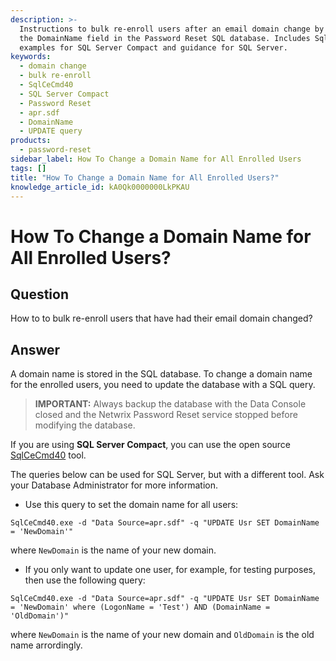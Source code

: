 ```yaml
---
description: >-
  Instructions to bulk re-enroll users after an email domain change by updating
  the DomainName field in the Password Reset SQL database. Includes SqlCeCmd40
  examples for SQL Server Compact and guidance for SQL Server.
keywords:
  - domain change
  - bulk re-enroll
  - SqlCeCmd40
  - SQL Server Compact
  - Password Reset
  - apr.sdf
  - DomainName
  - UPDATE query
products:
  - password-reset
sidebar_label: How To Change a Domain Name for All Enrolled Users
tags: []
title: "How To Change a Domain Name for All Enrolled Users?"
knowledge_article_id: kA0Qk0000000LkPKAU
---
```


# How To Change a Domain Name for All Enrolled Users?

## Question

How to to bulk re-enroll users that have had their email domain changed?

## Answer

A domain name is stored in the SQL database. To change a domain name for the enrolled users, you need to update the database with a SQL query.

> **IMPORTANT:** Always backup the database with the Data Console closed and the Netwrix Password Reset service stopped before modifying the database.

If you are using **SQL Server Compact**, you can use the open source [SqlCeCmd40](https://github.com/ErikEJ/SqlCeCmd/releases) tool.

The queries below can be used for SQL Server, but with a different tool. Ask your Database Administrator for more information.

- Use this query to set the domain name for all users:

```text
SqlCeCmd40.exe -d "Data Source=apr.sdf" -q "UPDATE Usr SET DomainName = 'NewDomain'"
```

where `NewDomain` is the name of your new domain.

- If you only want to update one user, for example, for testing purposes, then use the following query:

```text
SqlCeCmd40.exe -d "Data Source=apr.sdf" -q "UPDATE Usr SET DomainName = 'NewDomain' where (LogonName = 'Test') AND (DomainName = 'OldDomain')"
```

where `NewDomain` is the name of your new domain and `OldDomain` is the old name arrordingly.
